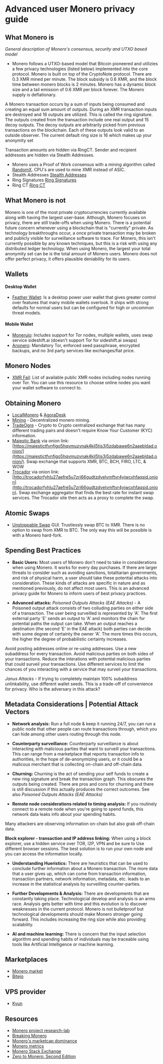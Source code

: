 # Advanced user Monero privacy guide


## What Monero is

*General description of Monero's consensus, security and UTXO based model*  

- Monero follows a UTXO-based model that Bitcoin pioneered and utilizies a few privacy technologies (listed below) implemented into the core protocol.  Monero is built on top of the CryptoNote protocol. There are 0.3 XMR mined per minute. The block subsidy is 0.6 XMR, and the block time between monero blocks is 2 minutes. Monero has a dynamic block size and a tail emission of 0.6 XMR per block forever. The Monero supply is deflationary.

A Monero transaction occurs by a sum of inputs being consumed and creating an equal sum amount of outputs. During an XMR transaction inputs are destroyed and 16 outputs are utilized. This is called the ring signature. The outputs created from the transaction include one real output and 15 decoy outputs. The decoy outputs are arbitrarily picked from previous transactions on the blockchain. Each of these outputs look valid to an outside observer. The current default ring size is 16 which makes up your anonymity set

Transaction amounts are hidden via RingCT. Sender and recipient addresses are hidden via Stealth Addresses. 

- Monero uses a Proof of Work consensus with a mining algorithm called [RandomX](https://web.getmonero.org/resources/moneropedia/randomx.html). CPU's are used to mine XMR instead of ASIC.
- Stealth Addresses [Stealth Addresses](https://www.getmonero.org/resources/moneropedia/stealthaddress.html)
- Ring Signatures [Ring Signatures](https://www.getmonero.org/resources/moneropedia/ringsignatures.html)
- Ring CT [Ring CT](https://www.getmonero.org/resources/moneropedia/ringCT.html)


## What Monero is not

Monero is one of the most private cryptocurrencies currently available along with having the largest user-base. Although, Monero focuses on privacy, there are still trade-offs when using Monero. There is a potential future concern whenever using a blockchain that is "currently" private. As technology breakthroughs occur, a once private transaction may be broken and publicly visible for surveillance software to trace. For Monero, this isn't currently possible by any known techniques, but this is a risk with using any distributed ledger technology. When using Monero, the largest your total anonymity set can be is the total amount of Monero users. Monero does not offer perfect privacy, it offers plausible deniability for its users.

## Wallets

#### Desktop Wallet

- [Feather Wallet](https://featherwallet.org/): Is a desktop power user wallet that gives greater control over features that many mobile wallets overlook. It ships with strong defaults for normal users but can be configured for high or uncommon threat models.


#### Mobile Wallet

- [Monerujo](https://www.monerujo.io/): Includes support for Tor nodes, multiple wallets, uses swap service sideshift.ai (doesn't support Tor for sideshift.ai swaps)
- [Anonero](https://gitea.com/ANONERO/ANON/releases): Mandatory Tor, enforced seed passphrase, encrypted backups, and no 3rd party services like exchanges/fiat price.


## Monero Nodes

- [XMR Fail](https://monero.fail/): List of available public XMR nodes including nodes running over Tor. You can use this resource to choose online nodes you want your wallet software to connect to.

## Obtaining Monero

- [LocalMonero](https://localmonero.co/) & [AgoraDesk](https://agoradesk.com/)
- [Mining](https://p2pool.io/) - Decentralized monero mining.
- [TradeOgre](https://tradeogre.com/) - Crypto to Crypto centralized exchange that has many different trading pairs and doesn't require Know Your Customer (KYC) information. 
- [Majestic Bank](https://majesticbank.su/) via onion link:  [https://majestictfvnfjgo5hqvmuzynak4kjl5tjs3j5zdabawe6n2aaebldad.onion/](https://majestictfvnfjgo5hqvmuzynak4kjl5tjs3j5zdabawe6n2aaebldad.onion/). Swap exchange that supports XMR, BTC, BCH, FIRO, LTC, & WOW
- [Trocador](https://trocador.app) via onion link: [http://trocadorfyhlu27aefre5u7zri66gudtzdyelymftvr4yjwcxhfaqsid.onion](http://trocadorfyhlu27aefre5u7zri66gudtzdyelymftvr4yjwcxhfaqsid.onion). Swap exchange aggregator that finds the best rate for instant swap services. The Trocador site then acts as a proxy to complete the swap.

## Atomic Swaps

- [Unstoppable Swap](https://unstoppableswap.net/) GUI. Trustlessly swap BTC to XMR. There is no option to swap from XMR to BTC. The only way this will be possible is with a Monero hard-fork.

## Spending Best Practices

- **Basic Users:** Most users of Monero don't need to take in considerations when using Monero. It works for every day purchases. If there are larger threats to consider such as avoiding sanctions, totalitarian governments, and risk of physical harm, a user should take these potential attacks into consideration. These kinds of attacks are specific in nature and as mentioned previously, do not affect most users. This is an advanced privacy guide for Monero to inform users of best privacy practices.

- **Advanced attacks:** 
*Poisoned Outputs Attacks (EAE Attacks)* - <!---describe what an EAE attack is and mitigations---> A Poisoned output attack consists of two colluding parties on either side of a transaction. The user being surveilled is represented by 'A'. The first external party 'E' sends an output to 'A' and monitors the chain for potential paths the output can take. When an output reaches a destination (the second 'E' in the EAE attack) both parties can decide with some degree of certainty the owner 'A'. The more times this occurs, the higher the degree of probabilistic certainty increases.

 Avoid posting addresses online or re-using addresses. Use a new subaddress for every transaction. Avoid malicious parties on both sides of your transactions. Reduce the interations with potential malicious parties that could surveil your transactions. Use different services to limit the chances of you interacting with a service that may surveil your transactions.

*Janus Attacks* - <!---describe what a janus attack is and mitigations---> If trying to completely maintain 100% subaddress unlinkability, use different wallet seeds. This is a trade-off of convenience for privacy. Who is the adversary in this attack? 

## Metadata Considerations | Potential Attack Vectors

- **Network analysis:** Run a full node & keep it running 24/7, you can run a public node that other people can route transactions through, which you can hide among other users routing through this node.
- **Counterparty surveillance:** Counterparty surveillance is about interacting with malicious parties that want to surveill your transactions. This can range from a marketplace that reports transaction info to authorities, in the hope of de-anonymizing users, or it could be a malicous merchant that is collecting on-chain and off-chain data.
- **Churning:** Churning is the act of sending your self funds to create a new ring signature and break the transaction graph. This obscures the outputs being created. There are pros and cons for churning and there is still discussion if this actually produces the correct outcomes. See also *Poisoned Outputs Attacks (EAE Attacks)* 

- **Remote node considerations related to timing analysis:** If you routinely connect to a remote node when you're going to spend funds, this network data leaks info about your spending habits. 

Many attackers are observing information on-chain but also grab off-chain data.

**Block explorer - transaction and IP address linking:** When using a block explorer, use a hidden service over TOR, I2P, VPN and be sure to Use different browser sessions. The best solution is to run your own node and you can access the information locally.

- **Understanding Hueristics:** There are heuristics that can be used to conclude further information about a Monero transaction. The more data that a user gives up, which can come from transaction information, transaction partners, network information, metadata, etc. leads to an increase in the statistical analysis by surveilling counter-parties.

- **Further Developments & Analysis:** There are developments that are constantly taking place. Technologicial develop and analysis is an arms race. Analysis gets better with time and this evolution is to discover weaknesses in the current protocol. Monero is not bulletproof but technological developments should make Monero stronger going forward. This includes increasing the ring size while also providing scalability.

- **AI and machine learning:** There is concern that the input selection algorithm and spending habits of individuals may be traceable using tools like Artificial Intelligence or machine learning.

## Marketplaces

- [Monero market](https://moneromarket.io)  
- [Bitejo](https://bitejo.com)

## VPS provider

- [Kyun](https://kyun.host/)

## Resources

- [Monero project research-lab](https://github.com/monero-project/research-lab/issues/94)
- [Breaking Monero](https://www.monerooutreach.org/breaking-monero/)
- [Monero's marketcap dominance](https://moneroj.net/dominance/)
- [Monero metrics](https://www.monero.how/)
- [Monero Stack Exchange](https://monero.stackexchange.com/)
- [Zero to Monero: Second Edition](https://www.getmonero.org/library/Zero-to-Monero-2-0-0.pdf)


